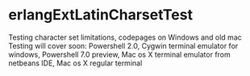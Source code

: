 # erlangExtLatinCharsetTest
Testing character set limitations, codepages on Windows and old mac
Testing will cover soon:
Powershell 2.0,
Cygwin terminal emulator for windows,
Powershell 7.0 preview,
Mac os X terminal emulator from netbeans IDE,
Mac os X regular terminal

